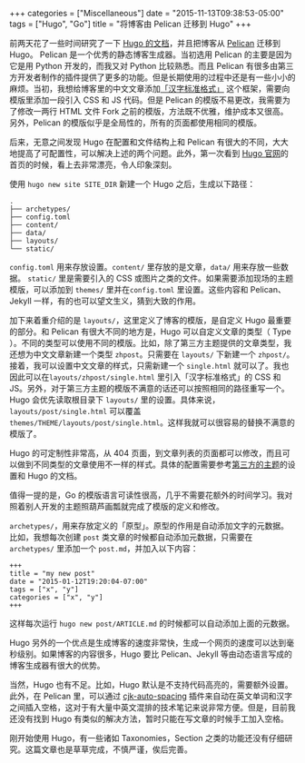 +++
categories = ["Miscellaneous"]
date = "2015-11-13T09:38:53-05:00"
tags = ["Hugo", "Go"]
title = "将博客由 Pelican 迁移到 Hugo"
+++

前两天花了一些时间研究了一下 [Hugo 的文档](https://gohugo.io/overview/introduction/)，并且把博客从 [Pelican](http://blog.getpelican.com/) 迁移到 Hugo。
Pelican 是一个优秀的静态博客生成器。当初选用 Pelican 的主要是因为它是用 Python 开发的，而我又对 Python 比较熟悉。而且 Pelican 有很多由第三方开发者制作的插件提供了更多的功能。但是长期使用的过程中还是有一些小小的麻烦。当初，我想给博客里的中文文章添加[「汉字标准格式」](https://css.hanzi.co/) 这个框架，需要向模版里添加一段引入 CSS 和 JS 代码。但是 Pelican 的模版不易更改，我需要为了修改一两行 HTML 文件 Fork 之前的模版，方法既不优雅，维护成本又很高。另外，Pelican 的模版似乎是全局性的，所有的页面都使用相同的模版。

后来，无意之间发现 Hugo 在配置和文件结构上和 Pelican 有很大的不同，大大地提高了可配置性，可以解决上述的两个问题。此外，第一次看到  [Hugo 官网](https://gohugo.io/)的首页的时候，看上去非常漂亮，令人印象深刻。

使用 `hugo new site SITE_DIR` 新建一个 Hugo 之后，生成以下路径：

```
.
├── archetypes/
├── config.toml
├── content/
├── data/
├── layouts/
└── static/
```

`config.toml` 用来存放设置。`content/` 里存放的是文章，`data/` 用来存放一些数据。 `static/` 里是需要引入的 CSS 或图片之类的文件。如果需要添加现场的主题模版，可以添加到 `themes/` 里并在`config.toml` 里设置。这些内容和 Pelican、Jekyll 一样，有的也可以望文生义，猜到大致的作用。

加下来着重介绍的是 `layouts/`，这里定义了博客的模版，是自定义 Hugo 最重要的部分。和 Pelican 有很大不同的地方是，Hugo 可以自定义文章的类型（ Type ）。不同的类型可以使用不同的模版。比如，除了第三方主题提供的文章类型，我还想为中文文章新建一个类型 `zhpost`。只需要在 `layouts/` 下新建一个 `zhpost/`。接着，我可以设置中文文章的样式，只需新建一个 `single.html` 就可以了。我也因此可以在`layouts/zhpost/single.html` 里引入「汉字标准格式」的 CSS 和 JS。另外，对于第三方主题的模版不满意的话还可以按照相同的路径重写一个。Hugo 会优先读取根目录下 `layouts/` 里的设置。具体来说，`layouts/post/single.html` 可以覆盖 `themes/THEME/layouts/post/single.html`。这样我就可以很容易的替换不满意的模版了。

Hugo 的可定制性非常高，从 404 页面，到文章列表的页面都可以修改，而且可以做到不同类型的文章使用不一样的样式。具体的配置需要参考[第三方的主题](http://themes.gohugo.io/)的设置和 Hugo 的文档。

值得一提的是，Go 的模版语言可读性很高，几乎不需要花额外的时间学习。我对照着别人开发的主题照葫芦画瓢就完成了模版的定义和修改。

`archetypes/`，用来存放定义的「原型」。原型的作用是自动添加文字的元数据。比如，我想每次创建 `post` 类文章的时候都自动添加元数据，只需要在 `archetypes/` 里添加一个 `post.md`，并加入以下内容：

```
+++
title = "my new post"
date = "2015-01-12T19:20:04-07:00"
tags = ["x", "y"]
categories = ["x", "y"]
+++
```
这样每次运行 `hugo new post/ARTICLE.md` 的时候都可以自动添加上面的元数据。

Hugo 另外的一个优点是生成博客的速度非常快，生成一个网页的速度可以达到毫秒级别。如果博客的内容很多，Hugo 要比 Pelican、Jekyll 等由动态语言写成的博客生成器有很大的优势。

当然，Hugo 也有不足。比如，Hugo 默认是不支持代码高亮的，需要额外设置。此外，在 Pelican 里，可以通过 [cjk-auto-spacing](https://github.com/yuex/cjk-auto-spacing) 插件来自动在英文单词和汉字之间插入空格，这对于有大量中英文混排的技术笔记来说非常方便。但是，目前我还没有找到 Hugo 有类似的解决方法，暂时只能在写文章的时候手工加入空格。

刚开始使用 Hugo，有一些诸如 Taxonomies，Section 之类的功能还没有仔细研究。这篇文章也是草草完成，不慎严谨，俟后完善。